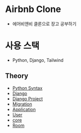 # Airbnb Clone
- 에어비앤비 클론으로 장고 공부하기

# 사용 스택
- Python, Django, Tailwind

## Theory
- [Python Syntax](instruction/python_syntax.md)
- [Django](instruction/django.md)
- [Django Project](instruction/django_project.md)
- [Migration](instruction/migrations.md)
- [Application](instruction/application.md)
- [User](instruction/user.md)
- [core](instruction/core.md)
- [Room](instruction/room.md)